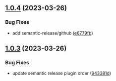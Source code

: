 ## [1.0.4](https://github.com/gfellerph/sass-apca/compare/v1.0.3...v1.0.4) (2023-03-26)


### Bug Fixes

* add semantic-release/github ([e6779fb](https://github.com/gfellerph/sass-apca/commit/e6779fb9d6d1f1e3b7089832a239755fc6d4e878))

## [1.0.3](https://github.com/gfellerph/sass-apca/compare/v1.0.2...v1.0.3) (2023-03-26)


### Bug Fixes

* update semantic release plugin order ([943381d](https://github.com/gfellerph/sass-apca/commit/943381de02247f52e4219a3bf3a1d4e1b6f80f60))
